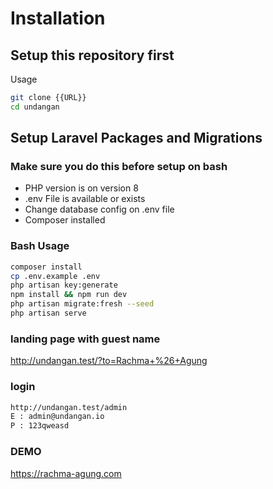 # Installation

## Setup this repository first
Usage
```bash
git clone {{URL}}
cd undangan
```

## Setup Laravel Packages and Migrations

### Make sure you do this before setup on bash

* PHP version is on version 8
* .env File is available or exists
* Change database config on .env file
* Composer installed

### Bash Usage

```bash
composer install
cp .env.example .env
php artisan key:generate
npm install && npm run dev
php artisan migrate:fresh --seed
php artisan serve
```
### landing page with guest name
http://undangan.test/?to=Rachma+%26+Agung

### login
```bash
http://undangan.test/admin
E : admin@undangan.io
P : 123qweasd
```

### DEMO
https://rachma-agung.com
